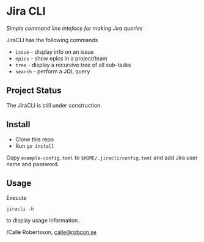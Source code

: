 # Jira CLI

_Simple command line inteface for making Jira queries_

JiraCLI has the following commands

* `issue` - display info on an issue
* `epics` - show epics in a project/team
* `tree` - display a recursive tree of all sub-tasks
* `search` - perform a JQL query

## Project Status

The JiraCLI is still under construction.

## Install

* Clone this repo
* Run `go install`

Copy `example-config.toml` to `$HOME/.jiracli/config.toml` and add Jira
user name and password. 

## Usage

Execute

```jiracli -h```

to display usage information.

/Calle Robertsson, calle@robcon.se

